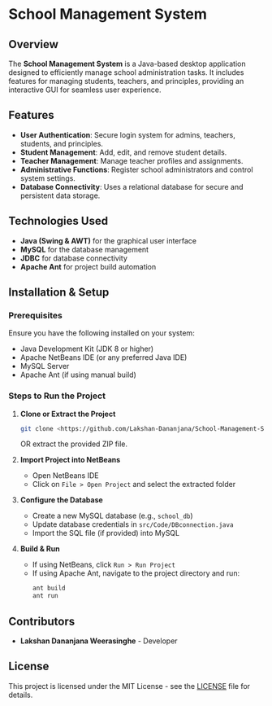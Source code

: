 # School Management System

## Overview
The **School Management System** is a Java-based desktop application designed to efficiently manage school administration tasks. It includes features for managing students, teachers, and principles, providing an interactive GUI for seamless user experience.

## Features
- **User Authentication**: Secure login system for admins, teachers, students, and principles.
- **Student Management**: Add, edit, and remove student details.
- **Teacher Management**: Manage teacher profiles and assignments.
- **Administrative Functions**: Register school administrators and control system settings.
- **Database Connectivity**: Uses a relational database for secure and persistent data storage.

## Technologies Used
- **Java (Swing & AWT)** for the graphical user interface
- **MySQL** for the database management
- **JDBC** for database connectivity
- **Apache Ant** for project build automation

## Installation & Setup

### Prerequisites
Ensure you have the following installed on your system:
- Java Development Kit (JDK 8 or higher)
- Apache NetBeans IDE (or any preferred Java IDE)
- MySQL Server
- Apache Ant (if using manual build)

### Steps to Run the Project
1. **Clone or Extract the Project**
   ```sh
   git clone <https://github.com/Lakshan-Dananjana/School-Management-System-Project-Final.git>
   ```
   OR extract the provided ZIP file.

2. **Import Project into NetBeans**
   - Open NetBeans IDE
   - Click on `File > Open Project` and select the extracted folder

3. **Configure the Database**
   - Create a new MySQL database (e.g., `school_db`)
   - Update database credentials in `src/Code/DBconnection.java`
   - Import the SQL file (if provided) into MySQL

4. **Build & Run**
   - If using NetBeans, click `Run > Run Project`
   - If using Apache Ant, navigate to the project directory and run:
     ```sh
     ant build
     ant run
     ```

## Contributors
- **Lakshan Dananjana Weerasinghe** - Developer

## License
This project is licensed under the MIT License - see the [LICENSE](License.md) file for details.

